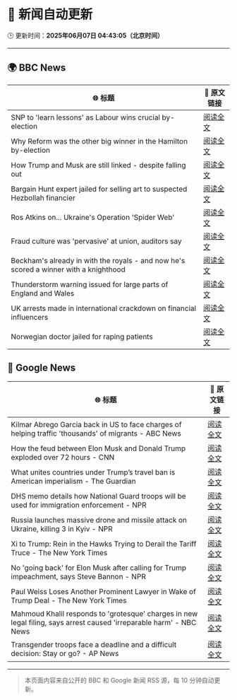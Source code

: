 # 🧠 新闻自动更新

🕒 更新时间：**2025年06月07日 04:43:05（北京时间）**

---

## 🌍 BBC News

| 🌐 标题 | 🔗 原文链接 |
|--------|-------------|
| SNP to 'learn lessons' as Labour wins crucial by-election | [阅读全文](https://www.bbc.com/news/articles/cpw7ppj2wyxo) |
| Why Reform was the other big winner in the Hamilton by-election | [阅读全文](https://www.bbc.com/news/articles/cj42gver2glo) |
| How Trump and Musk are still linked - despite falling out | [阅读全文](https://www.bbc.com/news/articles/c3e5y4g5qxno) |
| Bargain Hunt expert jailed for selling art to suspected Hezbollah financier | [阅读全文](https://www.bbc.com/news/articles/c7539vd0wepo) |
| Ros Atkins on... Ukraine's Operation 'Spider Web' | [阅读全文](https://www.bbc.com/news/videos/clyge373l56o) |
| Fraud culture was 'pervasive' at union, auditors say | [阅读全文](https://www.bbc.com/news/articles/c1w3ye4p8l3o) |
| Beckham's already in with the royals - and now he's scored a winner with a knighthood | [阅读全文](https://www.bbc.com/news/articles/c5yezxvjy25o) |
| Thunderstorm warning issued for large parts of England and Wales | [阅读全文](https://www.bbc.com/news/articles/cq851x1y9eqo) |
| UK arrests made in international crackdown on financial influencers | [阅读全文](https://www.bbc.com/news/articles/crljw8n78l1o) |
| Norwegian doctor jailed for raping patients | [阅读全文](https://www.bbc.com/news/articles/cgj8x7dz435o) |

## 📰 Google News

| 🌐 标题 | 🔗 原文链接 |
|--------|-------------|
| Kilmar Abrego Garcia back in US to face charges of helping traffic 'thousands' of migrants - ABC News | [阅读全文](https://news.google.com/rss/articles/CBMinwFBVV95cUxNd1Fld3NLWlRUUjFybG5SZVF5YmdQeks4dHEyanRJd0J3b3NvNjNORC04c1FLVklCMDJMTERuQmVON3V2R3RjaWRVOHk0RVZTQjJYLU9qRzlrV09NYlc5NWV4M3A4c014QUxsY2VKcVNBaWFtS2taNnBJZnJEVFRRVWM0LWpxTngzSWFWcTZlaVNWWVEwUTc2d1VZdWtNZnfSAaQBQVVfeXFMUEpXVmxJTGs5ZzNicnVuemRLMmE5cG9maDIzMEVfV2Q2MXlLZ2pZWE1mMXZMUjBQb1lNeE9mWEpjYk5sZ1d6azFsbEpmRG9jZUItellySXdqUEdwbTVMaWR6X3E5TVdQZDA2UTAzamVLT2lZZ0RHYWNLb00yT0pyODVJWTlGakhfTEREZ1g4SjFPWVJDM2tfMG1ZQjBNcGFJekg2NF8?oc=5) |
| How the feud between Elon Musk and Donald Trump exploded over 72 hours - CNN | [阅读全文](https://news.google.com/rss/articles/CBMiakFVX3lxTE9CYWRNMEppTEZzYnBnZTFkeDRTSWJIdERGNXhTQnN4T2FFMlRwRGl5SThrN3pKLWVGck45MV94UnFKcGQyMmpTTTJBa011S1FNamUtbUptY0JNRy1HSEZWdkJ6dkNGLTRvcFHSAW9BVV95cUxOcThLZHVMLXdmeWpPbFpjSldDZnFsNG1rMW1DVDZSc0ZmVDJoR0xOV2RjaFZITHFodlM5bTNtMDdSVUVXTmRZQjhOQ0V4M0lUb184enBQQmo5NFRwekJWOUM1dTVGQW9rX25MeEhFeFU?oc=5) |
| What unites countries under Trump’s travel ban is American imperialism - The Guardian | [阅读全文](https://news.google.com/rss/articles/CBMiggFBVV95cUxNVU5aVU9fT1VwcVFLTXZZSnVxOTVubFVSdUpHeWlZeU1ESk5VeWNnLTZHd1h4UTBWbWdiaUxwNnAtLW43U1NENnRSNU5nR01WdDVSUE9haDROd19IOEZEZU1zZ2x3dE55S0tYaHFBQmRSbXYxY3E2X0ZFVWxNZ3JvSGJ3?oc=5) |
| DHS memo details how National Guard troops will be used for immigration enforcement - NPR | [阅读全文](https://news.google.com/rss/articles/CBMikAFBVV95cUxQQzZSRi03OUVoQVZ5dXE1VnY0OEE0Vm1UUG84NmcwUXVBOGRUcFR2VnA3ekZxMUZhekJRbzRLMjFBQ3ZYM3BPcld1ZWlEQk1wN2s0bnYzdTd1OTBDUzhtenloMlhpVUdNajg0dmZjbUFKcnNGQmFMU3ZfcFZ4bjU5d3hNcURIVlVPWklDYmc1b3M?oc=5) |
| Russia launches massive drone and missile attack on Ukraine, killing 3 in Kyiv - NPR | [阅读全文](https://news.google.com/rss/articles/CBMimwFBVV95cUxOQWYydEc2d3RyR3l3OWVnU1dpQ3BocXRzZFlUWGo2cEFuY3NrREFOeTFSeWVOQjBvTVBYWklsR0NjQmlqcUEzT0M2cjUxaElYdE9mcmpwUEREaldSQTF0d045MWNGbGx1bmhIZUw4QmtTY1I5czI0d3NrV2ZiQ2lPcEpWYzdlM085a0lQYlp3VEFWRzhIYUl5WWdYQQ?oc=5) |
| Xi to Trump: Rein in the Hawks Trying to Derail the Tariff Truce - The New York Times | [阅读全文](https://news.google.com/rss/articles/CBMifkFVX3lxTE5JeTVuS3c3NWlXa1pyTFZkc2NkMFg1d1BhMURiM3ktTk0tdHpobklsNmNmaXc1MTZETkRJNFNBVjhNZURMQmlOZzdIaW9JRkZJWV82eFBoNVRwOW5JOHZmNTI4M0M5WXlnMU55NVBUMllha1BQc1A3Q016YlMwdw?oc=5) |
| No 'going back' for Elon Musk after calling for Trump impeachment, says Steve Bannon - NPR | [阅读全文](https://news.google.com/rss/articles/CBMifkFVX3lxTE4xVUdQNU9fdVhjalNzSXpfdTlWMEd0LTFna25zNjVJc3hXLXU2eGUyaV9tYVhzSGkxXzVhYjJSMkw5aHdLRlBYblgxblhHT3BNckN1d2JfaUV1TjdfMkZmNkd2VzR4MXVnY2RrOGdLX3JveExhOGcyOTVORTNZdw?oc=5) |
| Paul Weiss Loses Another Prominent Lawyer in Wake of Trump Deal - The New York Times | [阅读全文](https://news.google.com/rss/articles/CBMilgFBVV95cUxQTGNoX25ybzN6QzlnRmd2bTJUYWxFTTI2TnhQazY3Vy1KSXZybHAzbFFySHZyQ2dZd3huZEJDRTJKMk5MNklRejN3XzFWVl9ILXJmNmNWalJVSmFBcXVCWjlwYkFBS1Vyc2Vmb2Q0dEY4d3RLUjhrX2NMQUVaZnVfeTgtQ2RyaXMxNW1oVy1oZDl1bkFWUXc?oc=5) |
| Mahmoud Khalil responds to 'grotesque' charges in new legal filing, says arrest caused 'irreparable harm' - NBC News | [阅读全文](https://news.google.com/rss/articles/CBMiugFBVV95cUxQV1RqSXMzSTN3dEl1T2N3X1llNVBiN2FNRFFyVGVabktDNThUbGROMWpaQXoyTlFvRHB5QTJCSnhRR0tFY3phaldxM3BkMmxjOWdjMnZfM0ZuYmVmYWRDT2liTUhIeEV0alJ2VFNkWGpKWHpGVnJ5aFRxeVJUX0wyVnJwMHVoTEVIQzFxWWJaV1ZJZHRtX2JaZzJ4bnRjNi1QNTlpcC1rWU01NUN5VnJhWEw3T1J3LTh0Q0HSAVZBVV95cUxPZm9vZ05sM3g1SkhhNGdaOTcxNU95b2NpMDNsU01OX2pROGNfcE9PejVGQTlLOXlUdFdEdVBfWEp4VTRBWUIxblJOQ1ZwOFRaNU13LUJGUQ?oc=5) |
| Transgender troops face a deadline and a difficult decision: Stay or go? - AP News | [阅读全文](https://news.google.com/rss/articles/CBMinwFBVV95cUxNUU10MU50ZlVpYjM1TXBZY3lXaEJ3WW1NUlMtR3hvYXFqY0RNdzBxTVp1eGtjakt6Y3d0R1FlSGJTQkZLWlBROGJYa3dlZ2l3OVBfNkhsS3c4NURMQ0NBRXhxenpPcTdUc0laN1FmVWZNcElRUy0zaE5WNlc4cl80cEc3Q0p4M29KVm5VQkpDM29ncTNQSi1fc1B1eV9Dd0U?oc=5) |

---
> 本页面内容来自公开的 BBC 和 Google 新闻 RSS 源，每 10 分钟自动更新。